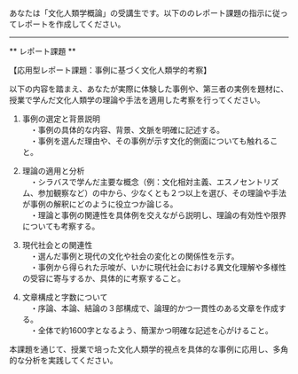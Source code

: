 あなたは「文化人類学概論」の受講生です。以下ののレポート課題の指示に従ってレポートを作成してください。

---------------------------------------
** レポート課題 **

【応用型レポート課題：事例に基づく文化人類学的考察】

以下の内容を踏まえ、あなたが実際に体験した事例や、第三者の実例を題材に、授業で学んだ文化人類学の理論や手法を適用した考察を行ってください。

1. 事例の選定と背景説明  
　・事例の具体的な内容、背景、文脈を明確に記述する。  
　・事例を選んだ理由や、その事例が示す文化的側面についても触れること。

2. 理論の適用と分析  
　・シラバスで学んだ主要な概念（例：文化相対主義、エスノセントリズム、参加観察など）の中から、少なくとも２つ以上を選び、その理論や手法が事例の解釈にどのように役立つか論じる。  
　・理論と事例の関連性を具体例を交えながら説明し、理論の有効性や限界についても考察する。

3. 現代社会との関連性  
　・選んだ事例と現代の文化や社会の変化との関係性を示す。  
　・事例から得られた示唆が、いかに現代社会における異文化理解や多様性の受容に寄与するか、具体的に考察すること。

4. 文章構成と字数について  
　・序論、本論、結論の３部構成で、論理的かつ一貫性のある文章を作成する。  
　・全体で約1600字となるよう、簡潔かつ明確な記述を心がけること。

本課題を通じて、授業で培った文化人類学的視点を具体的な事例に応用し、多角的な分析を実践してください。